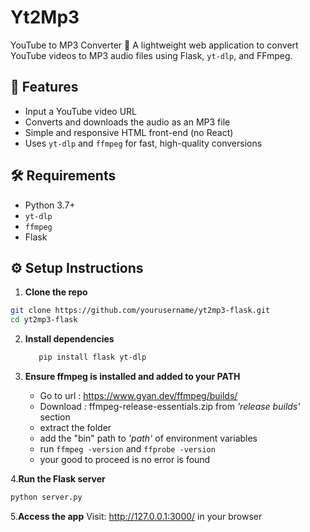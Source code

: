 # Yt2Mp3
YouTube to MP3 Converter 🎵
A lightweight web application to convert YouTube videos to MP3 audio files using Flask, `yt-dlp`, and FFmpeg.

## 🚀 Features

- Input a YouTube video URL
- Converts and downloads the audio as an MP3 file
- Simple and responsive HTML front-end (no React)
- Uses `yt-dlp` and `ffmpeg` for fast, high-quality conversions


## 🛠 Requirements

- Python 3.7+
- `yt-dlp`
- `ffmpeg`
- Flask

## ⚙️ Setup Instructions

1. **Clone the repo**

```bash
git clone https://github.com/yourusername/yt2mp3-flask.git
cd yt2mp3-flask
```

2. **Install dependencies**
   ```bash
      pip install flask yt-dlp
   ```

3. **Ensure ffmpeg is installed and added to your PATH**

    - Go to url : https://www.gyan.dev/ffmpeg/builds/
    - Download : ffmpeg-release-essentials.zip from *'release builds'* section
    - extract the folder
    - add the "bin" path to *'path'* of environment variables
    - run ```ffmpeg -version``` and ```ffprobe -version ```
    - your good to proceed is no error is found
   




4.**Run the Flask server**
   ```bash
 python server.py
```
    
5.**Access the app**
    Visit: http://127.0.0.1:3000/ in your browser
